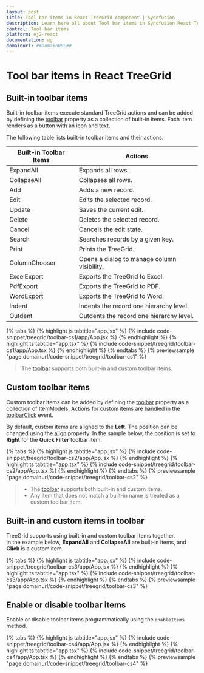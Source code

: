 ```yaml
---
layout: post
title: Tool bar items in React TreeGrid component | Syncfusion
description: Learn here all about Tool bar items in Syncfusion React TreeGrid component of Syncfusion Essential JS 2 and more.
control: Tool bar items
platform: ej2-react
documentation: ug
domainurl: ##DomainURL##
---
```

# Tool bar items in React TreeGrid

## Built-in toolbar items

Built-in toolbar items execute standard TreeGrid actions and can be added by defining the [toolbar](https://ej2.syncfusion.com/react/documentation/api/treegrid/#toolbar) property as a collection of built-in items. Each item renders as a button with an icon and text.

The following table lists built-in toolbar items and their actions.

| Built-in Toolbar Items | Actions |
|------------------------|---------|
| ExpandAll | Expands all rows. |
| CollapseAll | Collapses all rows. |
| Add | Adds a new record. |
| Edit | Edits the selected record. |
| Update | Saves the current edit. |
| Delete | Deletes the selected record. |
| Cancel | Cancels the edit state. |
| Search | Searches records by a given key. |
| Print | Prints the TreeGrid. |
| ColumnChooser | Opens a dialog to manage column visibility. |
| ExcelExport | Exports the TreeGrid to Excel. |
| PdfExport | Exports the TreeGrid to PDF. |
| WordExport | Exports the TreeGrid to Word. |
| Indent | Indents the record one hierarchy level. |
| Outdent | Outdents the record one hierarchy level. |

{% tabs %}
{% highlight js tabtitle="app.jsx" %}
{% include code-snippet/treegrid/toolbar-cs1/app/App.jsx %}
{% endhighlight %}
{% highlight ts tabtitle="app.tsx" %}
{% include code-snippet/treegrid/toolbar-cs1/app/App.tsx %}
{% endhighlight %}
{% endtabs %}
{% previewsample "page.domainurl/code-snippet/treegrid/toolbar-cs1" %}

> The [toolbar](https://ej2.syncfusion.com/react/documentation/api/treegrid/#toolbar) supports both built-in and custom toolbar items.

## Custom toolbar items

Custom toolbar items can be added by defining the [toolbar](https://ej2.syncfusion.com/react/documentation/api/treegrid/#toolbar) property as a collection of [ItemModels](https://ej2.syncfusion.com/react/documentation/api/toolbar/itemModel/). Actions for custom items are handled in the [toolbarClick](https://ej2.syncfusion.com/react/documentation/api/treegrid/#toolbarclick) event.

By default, custom items are aligned to the **Left**. The position can be changed using the [align](https://ej2.syncfusion.com/react/documentation/api/toolbar/itemModel/#align) property. In the sample below, the position is set to **Right** for the **Quick Filter** toolbar item.

{% tabs %}
{% highlight js tabtitle="app.jsx" %}
{% include code-snippet/treegrid/toolbar-cs2/app/App.jsx %}
{% endhighlight %}
{% highlight ts tabtitle="app.tsx" %}
{% include code-snippet/treegrid/toolbar-cs2/app/App.tsx %}
{% endhighlight %}
{% endtabs %}
{% previewsample "page.domainurl/code-snippet/treegrid/toolbar-cs2" %}

> * The [toolbar](https://ej2.syncfusion.com/react/documentation/api/treegrid/#toolbar) supports both built-in and custom items.  
> * Any item that does not match a built-in name is treated as a custom toolbar item.

## Built-in and custom items in toolbar

TreeGrid supports using built-in and custom toolbar items together.  
In the example below, **ExpandAll** and **CollapseAll** are built-in items, and **Click** is a custom item.

{% tabs %}
{% highlight js tabtitle="app.jsx" %}
{% include code-snippet/treegrid/toolbar-cs3/app/App.jsx %}
{% endhighlight %}
{% highlight ts tabtitle="app.tsx" %}
{% include code-snippet/treegrid/toolbar-cs3/app/App.tsx %}
{% endhighlight %}
{% endtabs %}
{% previewsample "page.domainurl/code-snippet/treegrid/toolbar-cs3" %}

## Enable or disable toolbar items

Enable or disable toolbar items programmatically using the `enableItems` method.

{% tabs %}
{% highlight js tabtitle="app.jsx" %}
{% include code-snippet/treegrid/toolbar-cs4/app/App.jsx %}
{% endhighlight %}
{% highlight ts tabtitle="app.tsx" %}
{% include code-snippet/treegrid/toolbar-cs4/app/App.tsx %}
{% endhighlight %}
{% endtabs %}
{% previewsample "page.domainurl/code-snippet/treegrid/toolbar-cs4" %}